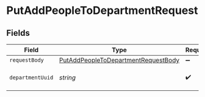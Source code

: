 # PutAddPeopleToDepartmentRequest


## Fields

| Field                                                                                                 | Type                                                                                                  | Required                                                                                              | Description                                                                                           |
| ----------------------------------------------------------------------------------------------------- | ----------------------------------------------------------------------------------------------------- | ----------------------------------------------------------------------------------------------------- | ----------------------------------------------------------------------------------------------------- |
| `requestBody`                                                                                         | [PutAddPeopleToDepartmentRequestBody](../../models/operations/putaddpeopletodepartmentrequestbody.md) | :heavy_minus_sign:                                                                                    | N/A                                                                                                   |
| `departmentUuid`                                                                                      | *string*                                                                                              | :heavy_check_mark:                                                                                    | The UUID of the department                                                                            |